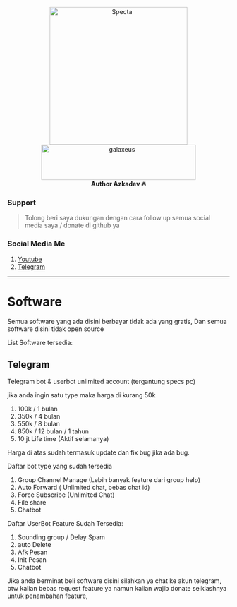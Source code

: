 <p align="center">
    <a href="https://github.com/azkadev">
        <img src="https://telegra.ph/file/e90bdeab8390b8c0d9df2.png" alt="Specta"
            width="312"
            height="312">
    </a>
    <br>
    <a href="https://youtube.com/c/galaxeus">
        <img
            src="https://raw.githubusercontent.com/azkadev/azkadev/main/assets/images/powered_galaxeus.png"
            alt="galaxeus"
            width="350"
            height="80"
        >
    </a>
    <br>
    <b>Author Azkadev 🔥</b>
    <br>
</p>
 

### Support
> Tolong beri saya dukungan dengan cara follow up semua social media saya / donate di github ya

### Social Media Me

1. [Youtube](https://youtube.com/@azkadev)
2. [Telegram](https://t.me/azkadev)
---

# Software
Semua software yang ada disini berbayar tidak ada yang gratis, Dan semua software disini tidak open source 

List Software tersedia:

## Telegram
Telegram bot & userbot unlimited account (tergantung specs pc)

jika anda ingin satu type maka harga di kurang 50k

1. 100k / 1 bulan
2. 350k / 4 bulan
3. 550k / 8 bulan
6. 850k / 12 bulan / 1 tahun
7. 10 jt Life time (Aktif selamanya)

Harga di atas sudah termasuk update dan fix bug jika ada bug.

Daftar bot type yang sudah tersedia

1. Group Channel Manage (Lebih banyak feature dari group help)
2. Auto Forward ( Unlimited chat, bebas chat id)
3. Force Subscribe (Unlimited Chat)
4. File share
5. Chatbot

Daftar UserBot Feature Sudah Tersedia:

1. Sounding group / Delay Spam 
2. auto Delete
3. Afk Pesan
4. Init Pesan
5. Chatbot


Jika anda berminat beli software disini silahkan ya chat ke akun telegram, btw kalian bebas request feature ya namun kalian wajib donate seiklashnya untuk penambahan feature,

